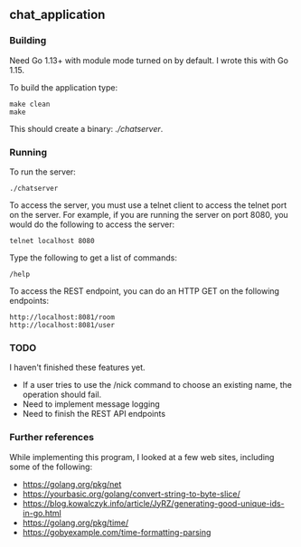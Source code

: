 ## chat_application

### Building

Need Go 1.13+ with module mode turned on by default.
I wrote this with Go 1.15.

To build the application type:

```
make clean
make
```

This should create a binary: *./chatserver*.


### Running

To run the server:

```
./chatserver
```

To access the server, you must use a telnet client to access the telnet port on the server.
For example, if you are running the server on port 8080, you would do the following to access the server:

```
telnet localhost 8080
```

Type the following to get a list of commands:

```
/help
```

To access the REST endpoint, you can do an HTTP GET  on the following endpoints:


```
http://localhost:8081/room
http://localhost:8081/user
```
### TODO

I haven't finished these features yet.
* If a user tries to use the /nick command to choose an existing name, the operation should fail.
* Need to implement message logging
* Need to finish the REST API endpoints

### Further references

While implementing this program, I looked at a few web sites, including
some of the following:

* https://golang.org/pkg/net 
* https://yourbasic.org/golang/convert-string-to-byte-slice/
* https://blog.kowalczyk.info/article/JyRZ/generating-good-unique-ids-in-go.html
* https://golang.org/pkg/time/
* https://gobyexample.com/time-formatting-parsing
